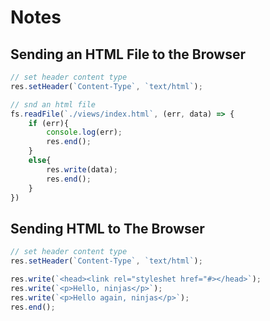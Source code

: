 # Notes

## Sending an HTML File to the Browser

~~~ javascript
// set header content type
res.setHeader(`Content-Type`, `text/html`);

// snd an html file
fs.readFile(`./views/index.html`, (err, data) => {
    if (err){
        console.log(err);
        res.end();
    }
    else{
        res.write(data);
        res.end();
    }
})
~~~

## Sending HTML to The Browser

~~~ Javascript
// set header content type
res.setHeader(`Content-Type`, `text/html`);

res.write(`<head><link rel="styleshet href="#></head>`);
res.write(`<p>Hello, ninjas</p>`);
res.write(`<p>Hello again, ninjas</p>`);
res.end();
~~~
